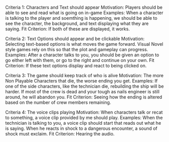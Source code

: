 Criteria 1: Characters and Text should appear
  Motivation: Players should be able to see and read what is going on in-game
  Examples: When a character is talking to the player and soemthing is happening, we should be able to see the       character, the background, and text displaying what they are saying.
  Fit Criterion: If both of these are displayed, it works.


Criteria 2: Text Options should appear and be clickable
  Motivation: Selecting text-based options is what moves the game forward. Visual Novel style games rely on this     so that the plot and gameplay can progress.
  Examples: After a character talks to you, you should be given an option to go either left with them, or go to      the right and continue on your own.
  Fit Criterion: If these text options display and react to being clicked on.


Criteria 3: The game should keep track of who is alive
  Motivation: The more Non Playable Characters that die, the worse ending you get.
  Examples: If one of the side characters, like the technician die, rebuilding the ship will be harder. If most     of the crew is dead and your tough as nails engineer is still around, he will abandon you.
  Fit Criterion: Seeing how the ending is altered based on the number of crew members remaining.


Criteria 4: The voice clips playing
  Motivation: When characters talk or recat to something, a voice clip provided by me should play.
  Examples: When the technician is talking to you, a voice clip should start that reads out what he is saying.       When he reacts in shock to a dangerous encounter, a sound of shock must exclaim.
  Fit Criterion: Hearing the audio.
